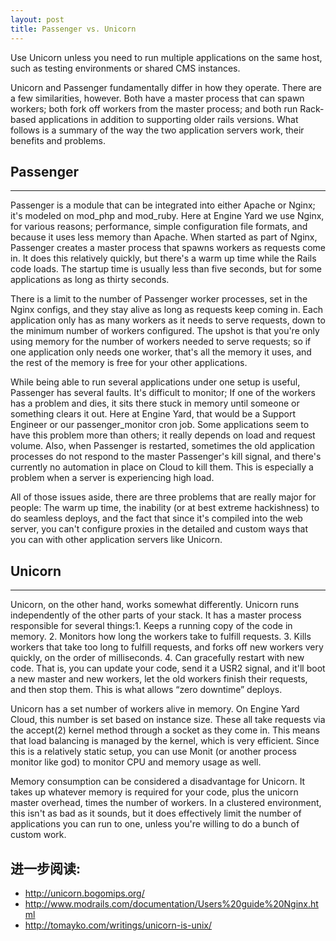 ```yaml
---
layout: post
title: Passenger vs. Unicorn
---
```


Use Unicorn unless you need to run multiple applications on the same host, such as testing environments or shared CMS instances.

Unicorn and Passenger fundamentally differ in how they operate. There are a few similarities, however. Both have a master process that can spawn workers; both fork off workers from the master process; and both run Rack-based applications in addition to supporting older rails versions. What follows is a summary of the way the two application servers work, their benefits and problems.

## Passenger
----

Passenger is a module that can be integrated into either Apache or Nginx; it's modeled on mod_php and mod_ruby. Here at Engine Yard we use Nginx, for various reasons; performance, simple configuration file formats, and because it uses less memory than Apache. When started as part of Nginx, Passenger creates a master process that spawns workers as requests come in. It does this relatively quickly, but there's a warm up time while the Rails code loads. The startup time is usually less than five seconds, but for some applications as long as thirty seconds.

There is a limit to the number of Passenger worker processes, set in the Nginx configs, and they stay alive as long as requests keep coming in. Each application only has as many workers as it needs to serve requests, down to the minimum number of workers configured. The upshot is that you're only using memory for the number of workers needed to serve requests; so if one application only needs one worker, that's all the memory it uses, and the rest of the memory is free for your other applications.

While being able to run several applications under one setup is useful, Passenger has several faults. It's difficult to monitor; If one of the workers has a problem and dies, it sits there stuck in memory until someone or something clears it out. Here at Engine Yard, that would be a Support Engineer or our passenger_monitor cron job. Some applications seem to have this problem more than others; it really depends on load and request volume. Also, when Passenger is restarted, sometimes the old application processes do not respond to the master Passenger's kill signal, and there's currently no automation in place on Cloud to kill them. This is especially a problem when a server is experiencing high load.

All of those issues aside, there are three problems that are really major for people: The warm up time, the inability (or at best extreme hackishness) to do seamless deploys, and the fact that since it's compiled into the web server, you can't configure proxies in the detailed and custom ways that you can with other application servers like Unicorn.

## Unicorn
----

Unicorn, on the other hand, works somewhat differently. Unicorn runs independently of the other parts of your stack. It has a master process responsible for several things:1. Keeps a running copy of the code in memory. 2. Monitors how long the workers take to fulfill requests. 3. Kills workers that take too long to fulfill requests, and forks off new workers very quickly, on the order of milliseconds. 4. Can gracefully restart with new code. That is, you can update your code, send it a USR2 signal, and it'll boot a new master and new workers, let the old workers finish their requests, and then stop them. This is what allows “zero downtime” deploys.

Unicorn has a set number of workers alive in memory. On Engine Yard Cloud, this number is set based on instance size. These all take requests via the accept(2) kernel method through a socket as they come in. This means that load balancing is managed by the kernel, which is very efficient. Since this is a relatively static setup, you can use Monit (or another process monitor like god) to monitor CPU and memory usage as well.

Memory consumption can be considered a disadvantage for Unicorn. It takes up whatever memory is required for your code, plus the unicorn master overhead, times the number of workers. In a clustered environment, this isn't as bad as it sounds, but it does effectively limit the number of applications you can run to one, unless you're willing to do a bunch of custom work.

## 进一步阅读:

- http://unicorn.bogomips.org/ 
- http://www.modrails.com/documentation/Users%20guide%20Nginx.html 
- http://tomayko.com/writings/unicorn-is-unix/

